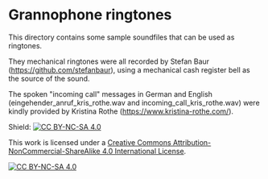 # Grannophone ringtones

This directory contains some sample soundfiles that can be used as ringtones.

They mechanical ringtones were all recorded by Stefan Baur (https://github.com/stefanbaur), using a mechanical cash register bell as the source of the sound.

The spoken "incoming call" messages in German and English (eingehender_anruf_kris_rothe.wav and incoming_call_kris_rothe.wav) were kindly provided by Kristina Rothe (https://www.kristina-rothe.com/).


Shield: [![CC BY-NC-SA 4.0][cc-by-nc-sa-shield]][cc-by-nc-sa]

This work is licensed under a
[Creative Commons Attribution-NonCommercial-ShareAlike 4.0 International License][cc-by-nc-sa].

[![CC BY-NC-SA 4.0][cc-by-nc-sa-image]][cc-by-nc-sa]

[cc-by-nc-sa]: http://creativecommons.org/licenses/by-nc-sa/4.0/
[cc-by-nc-sa-image]: https://licensebuttons.net/l/by-nc-sa/4.0/88x31.png
[cc-by-nc-sa-shield]: https://img.shields.io/badge/License-CC%20BY--NC--SA%204.0-lightgrey.svg
